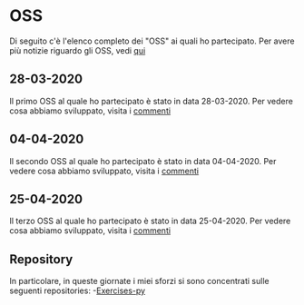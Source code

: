 # OSS
Di seguito c'è l'elenco completo dei "OSS" ai quali ho partecipato.
Per avere più notizie riguardo gli OSS, vedi [qui](https://github.com/oss-italy)
## 28-03-2020
Il primo OSS al quale ho partecipato è stato in data 28-03-2020.
Per vedere cosa abbiamo sviluppato, visita i [commenti](https://github.com/oss-italy/comments/issues/2)
## 04-04-2020
Il secondo OSS al quale ho partecipato è stato in data 04-04-2020.
Per vedere cosa abbiamo sviluppato, visita i [commenti](https://github.com/oss-italy/comments/issues/3)
## 25-04-2020
Il terzo OSS al quale ho partecipato è stato in data 25-04-2020.
Per vedere cosa abbiamo sviluppato, visita i [commenti](https://github.com/oss-italy/comments/issues/6)
## Repository
In particolare, in queste giornate i miei sforzi si sono concentrati
sulle seguenti repositories:
-[Exercises-py](https://github.com/oss-python/Exercises-py)
